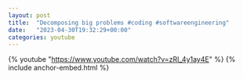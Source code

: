 ```yaml
---
layout: post
title:  "Decomposing big problems #coding #softwareengineering"
date:   "2023-04-30T19:32:29+00:00"
categories: youtube
---
```

{% youtube  "https://www.youtube.com/watch?v=zRI_4y1ay4E" %}
{% include anchor-embed.html %}
<br />

